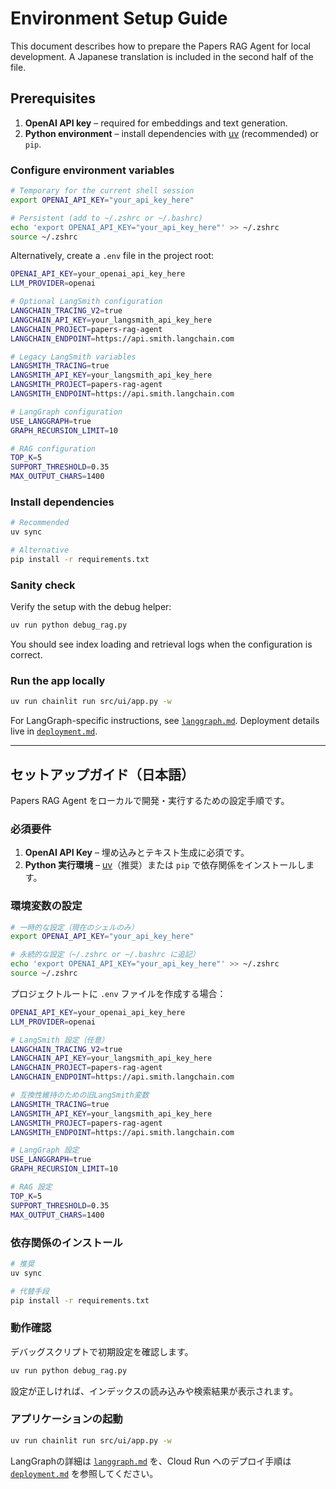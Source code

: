 # Environment Setup Guide

This document describes how to prepare the Papers RAG Agent for local development. A Japanese translation is included in the second half of the file.

## Prerequisites

1. **OpenAI API key** – required for embeddings and text generation.
2. **Python environment** – install dependencies with [uv](https://github.com/astral-sh/uv) (recommended) or `pip`.

### Configure environment variables

```bash
# Temporary for the current shell session
export OPENAI_API_KEY="your_api_key_here"

# Persistent (add to ~/.zshrc or ~/.bashrc)
echo 'export OPENAI_API_KEY="your_api_key_here"' >> ~/.zshrc
source ~/.zshrc
```

Alternatively, create a `.env` file in the project root:

```bash
OPENAI_API_KEY=your_openai_api_key_here
LLM_PROVIDER=openai

# Optional LangSmith configuration
LANGCHAIN_TRACING_V2=true
LANGCHAIN_API_KEY=your_langsmith_api_key_here
LANGCHAIN_PROJECT=papers-rag-agent
LANGCHAIN_ENDPOINT=https://api.smith.langchain.com

# Legacy LangSmith variables
LANGSMITH_TRACING=true
LANGSMITH_API_KEY=your_langsmith_api_key_here
LANGSMITH_PROJECT=papers-rag-agent
LANGSMITH_ENDPOINT=https://api.smith.langchain.com

# LangGraph configuration
USE_LANGGRAPH=true
GRAPH_RECURSION_LIMIT=10

# RAG configuration
TOP_K=5
SUPPORT_THRESHOLD=0.35
MAX_OUTPUT_CHARS=1400
```

### Install dependencies

```bash
# Recommended
uv sync

# Alternative
pip install -r requirements.txt
```

### Sanity check

Verify the setup with the debug helper:

```bash
uv run python debug_rag.py
```

You should see index loading and retrieval logs when the configuration is correct.

### Run the app locally

```bash
uv run chainlit run src/ui/app.py -w
```

For LangGraph-specific instructions, see [`langgraph.md`](langgraph.md). Deployment details live in [`deployment.md`](deployment.md).

---

## セットアップガイド（日本語）

Papers RAG Agent をローカルで開発・実行するための設定手順です。

### 必須要件

1. **OpenAI API Key** – 埋め込みとテキスト生成に必須です。
2. **Python 実行環境** – [uv](https://github.com/astral-sh/uv)（推奨）または `pip` で依存関係をインストールします。

### 環境変数の設定

```bash
# 一時的な設定（現在のシェルのみ）
export OPENAI_API_KEY="your_api_key_here"

# 永続的な設定（~/.zshrc or ~/.bashrc に追記）
echo 'export OPENAI_API_KEY="your_api_key_here"' >> ~/.zshrc
source ~/.zshrc
```

プロジェクトルートに `.env` ファイルを作成する場合：

```bash
OPENAI_API_KEY=your_openai_api_key_here
LLM_PROVIDER=openai

# LangSmith 設定（任意）
LANGCHAIN_TRACING_V2=true
LANGCHAIN_API_KEY=your_langsmith_api_key_here
LANGCHAIN_PROJECT=papers-rag-agent
LANGCHAIN_ENDPOINT=https://api.smith.langchain.com

# 互換性維持のための旧LangSmith変数
LANGSMITH_TRACING=true
LANGSMITH_API_KEY=your_langsmith_api_key_here
LANGSMITH_PROJECT=papers-rag-agent
LANGSMITH_ENDPOINT=https://api.smith.langchain.com

# LangGraph 設定
USE_LANGGRAPH=true
GRAPH_RECURSION_LIMIT=10

# RAG 設定
TOP_K=5
SUPPORT_THRESHOLD=0.35
MAX_OUTPUT_CHARS=1400
```

### 依存関係のインストール

```bash
# 推奨
uv sync

# 代替手段
pip install -r requirements.txt
```

### 動作確認

デバッグスクリプトで初期設定を確認します。

```bash
uv run python debug_rag.py
```

設定が正しければ、インデックスの読み込みや検索結果が表示されます。

### アプリケーションの起動

```bash
uv run chainlit run src/ui/app.py -w
```

LangGraphの詳細は [`langgraph.md`](langgraph.md) を、Cloud Run へのデプロイ手順は [`deployment.md`](deployment.md) を参照してください。
